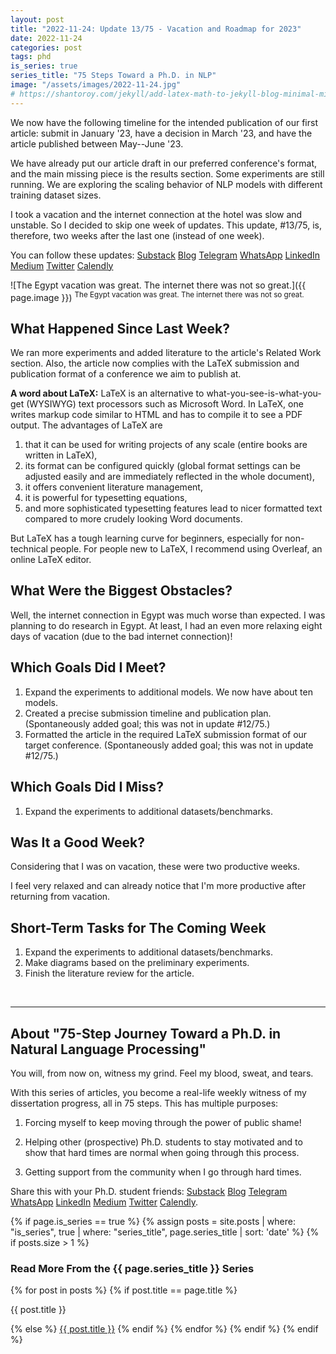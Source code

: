 ```yaml
---
layout: post
title: "2022-11-24: Update 13/75 - Vacation and Roadmap for 2023"
date: 2022-11-24
categories: post
tags: phd
is_series: true
series_title: "75 Steps Toward a Ph.D. in NLP"
image: "/assets/images/2022-11-24.jpg"
# https://shantoroy.com/jekyll/add-latex-math-to-jekyll-blog-minimal-mistakes/
---
```

<script type="text/javascript" async
    src="https://cdnjs.cloudflare.com/ajax/libs/mathjax/2.7.6/MathJax.js?config=TeX-MML-AM_CHTML">
</script>

<script type="text/x-mathjax-config">
    MathJax.Hub.Config({
        extensions: ["tex2jax.js"],
        jax: ["input/TeX", "output/HTML-CSS"],
        tex2jax: {
        inlineMath: [ ['$','$'], ["\\(","\\)"] ],
        displayMath: [ ['$$','$$'], ["\\[","\\]"] ],
        processEscapes: true
        },
        "HTML-CSS": { availableFonts: ["TeX"] }
    });
</script>

We now have the following timeline for the intended publication of our first article: submit in January '23, have a decision in March '23, and have the article published between May--June '23.

We have already put our article draft in our preferred conference's format, and the main missing piece is the results section. Some experiments are still running. We are exploring the scaling behavior of NLP models with different training dataset sizes.

I took a vacation and the internet connection at the hotel was slow and unstable. So I decided to skip one week of updates. This update, #13/75, is, therefore, two weeks after the last one (instead of one week).

You can follow these updates: [Substack](https://nlpjourney.substack.com/) [Blog](https://janspoerer.github.io/phdstudies/) [Telegram](https://t.me/+gmkAaVlKPh4xZTky) [WhatsApp](https://chat.whatsapp.com/F6901LMMJWIGlxrahkgBcq) [LinkedIn](https://www.linkedin.com/in/janspoerer/) [Medium](https://medium.com/@janspoerer/about) [Twitter](https://twitter.com/JanSpoerer) [Calendly](https://calendly.com/janspoerer/30m)

![The Egypt vacation was great. The internet there was not so great.]({{ page.image }})
<sup>The Egypt vacation was great. The internet there was not so great.</sup>

## What Happened Since Last Week?

We ran more experiments and added literature to the article's Related Work section. Also, the article now complies with the LaTeX submission and publication format of a conference we aim to publish at.

**A word about LaTeX:** LaTeX is an alternative to what-you-see-is-what-you-get (WYSIWYG) text processors such as Microsoft Word. In LaTeX, one writes markup code similar to HTML and has to compile it to see a PDF output. The advantages of LaTeX are

<ol>
  <li>that it can be used for writing projects of any scale (entire books are written in LaTeX),</li>
  <li>its format can be configured quickly (global format settings can be adjusted easily and are immediately reflected in the whole document),</li>
  <li>it offers convenient literature management,</li>
  <li>it is powerful for typesetting equations,</li>
  <li>and more sophisticated typesetting features lead to nicer formatted text compared to more crudely looking Word documents.</li>
</ol>

But LaTeX has a tough learning curve for beginners, especially for non-technical people. For people new to LaTeX, I recommend using Overleaf, an online LaTeX editor.

## What Were the Biggest Obstacles?

Well, the internet connection in Egypt was much worse than expected. I was planning to do research in Egypt. At least, I had an even more relaxing eight days of vacation (due to the bad internet connection)!

## Which Goals Did I Meet?

<ol>
  <li>Expand the experiments to additional models. We now have about ten models.
  </li>
  <li>Created a precise submission timeline and publication plan. (Spontaneously added goal; this was not in update #12/75.)
  </li>
  <li>Formatted the article in the required LaTeX submission format of our target conference. (Spontaneously added goal; this was not in update #12/75.)
  </li>
</ol>

## Which Goals Did I Miss?

<ol>
  <li>Expand the experiments to additional datasets/benchmarks.</li>
</ol>

## Was It a Good Week?

Considering that I was on vacation, these were two productive weeks.

I feel very relaxed and can already notice that I'm more productive after returning from vacation.

## Short-Term Tasks for The Coming Week

<ol>
  <li>Expand the experiments to additional datasets/benchmarks.</li>
  <li>Make diagrams based on the preliminary experiments.</li>
  <li>Finish the literature review for the article.</li>
</ol>

<br>

____________________________________

## About "75-Step Journey Toward a Ph.D. in Natural Language Processing"

You will, from now on, witness my grind. Feel my blood, sweat, and tears.

With this series of articles, you become a real-life weekly witness of my dissertation progress, all in 75 steps. This has multiple purposes:

1) Forcing myself to keep moving through the power of public shame!

2) Helping other (prospective) Ph.D. students to stay motivated and to show that hard times are normal when going through this process.

3) Getting support from the community when I go through hard times.

Share this with your Ph.D. student friends: [Substack](https://nlpjourney.substack.com/) [Blog](https://janspoerer.github.io/phdstudies/) [Telegram](https://t.me/+gmkAaVlKPh4xZTky) [WhatsApp](https://chat.whatsapp.com/F6901LMMJWIGlxrahkgBcq) [LinkedIn](https://www.linkedin.com/in/janspoerer/) [Medium](https://medium.com/@janspoerer/about) [Twitter](https://twitter.com/JanSpoerer) [Calendly](https://calendly.com/janspoerer/30m).

{% if page.is_series == true %}
    {% assign posts = site.posts | where: "is_series", true | where: "series_title", page.series_title | sort: 'date' %}
    {% if posts.size > 1 %}

<h3 class="text-success p-3 pb-0">Read More From the {{ page.series_title }} Series</h3>
        {% for post in posts %}
                {% if post.title == page.title %}
<p class="nav-link bullet-pointer mb-0">{{ post.title }}</p>
                {% else %}
<a class="nav-link bullet-hash" href="{{ post.url }}">{{ post.title }}</a>
                {% endif %}
        {% endfor %}
    {% endif %}
{% endif %}
